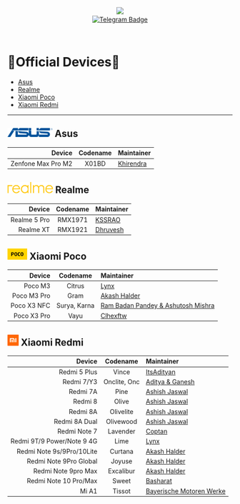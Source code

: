 <p align="center">
  <img src="https://user-images.githubusercontent.com/87426352/157710326-991ecb31-65cf-460b-b3ec-d6ddad1edbdb.png">
  <br/>
  <a href="https://telegram.me/projectblaze">
    <img src="https://img.shields.io/badge/-ProjectBlaze-blue?style=flat&logo=Telegram&logoColor=white" alt="Telegram Badge" height="30"/>
    <a/>
    
<p/>
<br/>
 

# :iphone:Official Devices:iphone:
- [Asus](#-asus)
- [Realme](#-realme)
- [Xiaomi Poco](#-xiaomi-poco)
- [Xiaomi Redmi](#-xiaomi-redmi)

---
## <img src="logos/asus.svg" height="20"> Asus

Device             | Codename | Maintainer
------------------:|:--------:|:------
Zenfone Max Pro M2 | X01BD    | [Khirendra](https://telegram.me/marcellasne_zero)


## <img src="logos/realme.png" height="25"> Realme

Device       | Codename | Maintainer
------------:|:--------:|:----------
Realme 5 Pro | RMX1971  | [KSSRAO](https://telegram.me/kssrao13882)
Realme XT    | RMX1921  | [Dhruvesh](https://telegram.me/dhruvesh_23)


## <img src="logos/poco.svg" height="25"> Xiaomi Poco

Device      | Codename     | Maintainer
-----------:|:------------:|:------
Poco M3     | Citrus       | [Lynx](https://telegram.me/hakazeee)
Poco M3 Pro | Gram         | [Akash Halder](https://telegram.me/akashhalder520)
Poco X3 NFC | Surya, Karna | [Ram Badan Pandey & Ashutosh Mishra](https://telegram.me/mrtechnostart)
Poco X3 Pro | Vayu         | [Clhexftw](https://telegram.me/clhex_chat)


## <img src="logos/redmi_mi.svg" height="25"> Xiaomi Redmi

 Device                     |Codename      | Maintainer 
 --------------------------:|:------------:|:-----------------
 Redmi 5 Plus               | Vince        | [ItsAdityan](https://telegram.me/ItsAdityan)
 Redmi 7/Y3                 | Onclite, Onc | [Aditya & Ganesh](https://telegram.me/ganesh314159)
 Redmi 7A                   | Pine         | [Ashish Jaswal](https://telegram.me/jaswal_ashish)
 Redmi 8                    | Olive        | [Ashish Jaswal](https://telegram.me/jaswal_ashish)
 Redmi 8A                   | Olivelite    | [Ashish Jaswal](https://telegram.me/jaswal_ashish)
 Redmi 8A Dual              | Olivewood    | [Ashish Jaswal](https://telegram.me/jaswal_ashish)
 Redmi Note 7               | Lavender     | [Coptan](https://telegram.me/AlCoptan99)
 Redmi 9T/9 Power/Note 9 4G | Lime         | [Lynx](https://telegram.me/hakazeee)
 Redmi Note 9s/9Pro/10Lite  | Curtana      | [Akash Halder](https://telegram.me/akashhalder520)
 Redmi Note 9Pro Global     | Joyuse       | [Akash Halder](https://telegram.me/akashhalder520)
 Redmi Note 9pro Max        | Excalibur    | [Akash Halder](https://telegram.me/akashhalder520)
 Redmi Note 10 Pro/Max      | Sweet        | [Basharat](https://telegram.me/basharatbuilds)
 Mi A1                      | Tissot       | [Bayerische Motoren Werke](https://telegram.me/bmwtheseries)
 
 
 

